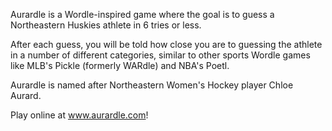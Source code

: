 Aurardle is a Wordle-inspired game where the goal is to guess a Northeastern Huskies athlete in 6 tries or less.

After each guess, you will be told how close you are to guessing the athlete in a number of different categories, 
similar to other sports Wordle games like MLB's Pickle (formerly WARdle) and NBA's Poetl. 

Aurardle is named after Northeastern Women's Hockey player Chloe Aurard.

Play online at www.aurardle.com! 
